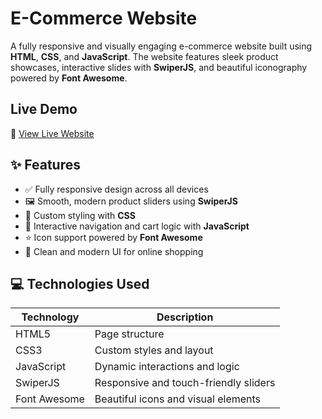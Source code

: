 # E-Commerce Website

A fully responsive and visually engaging e-commerce website built using **HTML**, **CSS**, and **JavaScript**. The website features sleek product showcases, interactive slides with **SwiperJS**, and beautiful iconography powered by **Font Awesome**.

## Live Demo

🔗 [View Live Website](https://malakemad16.github.io/E-Commerce-Website/)

## ✨ Features

- ✅ Fully responsive design across all devices
- 🖼️ Smooth, modern product sliders using **SwiperJS**
- 🎨 Custom styling with **CSS**
- 🧭 Interactive navigation and cart logic with **JavaScript**
- ⭐ Icon support powered by **Font Awesome**
- 🛒 Clean and modern UI for online shopping


## 💻 Technologies Used

| Technology   | Description                            |
|--------------|----------------------------------------|
| HTML5        | Page structure                         |
| CSS3         | Custom styles and layout               |
| JavaScript   | Dynamic interactions and logic         |
| SwiperJS     | Responsive and touch-friendly sliders  |
| Font Awesome | Beautiful icons and visual elements    |
